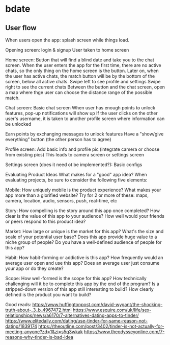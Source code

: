 # bdate

## User flow

When users open the app: splash screen while things load.

Opening screen: login & signup 
User taken to home screen

Home screen:
Button that will find a blind date and take you to the chat screen. When the user enters the app for the first time, there are no active chats, so the only thing on the home screen is the button. Later on, when the user has active chats, the match button will be by the bottom of the screen, below all active chats.
Swipe left to see profile and settings
Swipe right to see the current chats
Between the button and the chat screen, open a map where thge user can choose the distance range of the possible match.

Chat screen:
Basic chat screen
When user has enough points to unlock features, pop-up notifications will show up
If the user clicks on the other user's username, it is taken to another profile screen where information can be unlocked

Earn points by exchanging messages to unlock features
Have a "show/give everything" button (the other person has to agree)

Profile screen:
Add basic info and profile pic (integrate camera or choose from existing pics)
This leads to camera screen or settings screen

Settings screen (does it need ot be implemented?):
Basic configs

Evaluating Product Ideas
What makes for a "good" app idea? When evaluating projects, be sure to consider the following five elements:

Mobile: How uniquely mobile is the product experience?
What makes your app more than a glorified website?
Try for 2 or more of these: maps, camera, location, audio, sensors, push, real-time, etc

Story: How compelling is the story around this app once completed?
How clear is the value of this app to your audience?
How well would your friends or peers respond to this product idea?

Market: How large or unique is the market for this app?
What's the size and scale of your potential user base?
Does this app provide huge value to a niche group of people?
Do you have a well-defined audience of people for this app?

Habit: How habit-forming or addictive is this app?
How frequently would an average user open and use this app?
Does an average user just consume your app or do they create?

Scope: How well-formed is the scope for this app?
How technically challenging will it be to complete this app by the end of the program?
Is a stripped-down version of this app still interesting to build?
How clearly defined is the product you want to build?

Good reads:
https://www.huffingtonpost.com/david-wygant/the-shocking-truth-about-_3_b_4967472.html
https://www.esquire.com/uk/life/sex-relationships/news/a6170/7-alternatives-dating-apps-to-tinder/
https://www.elitedaily.com/dating/use-tinder-for-same-reason-not-dating/1839174
https://theoutline.com/post/3402/tinder-is-not-actually-for-meeting-anyone?zd=1&zi=s5q3wkak
https://www.theodysseyonline.com/7-reasons-why-tinder-is-bad-idea
